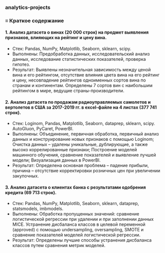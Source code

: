 ### analytics-projects

### ≡ Краткое содержание

#### 1. Анализ датасета о винах (20 000 строк) на предмет выявления признаков, влияющих на рейтинг и цену вина. 

* Стек: Pandas, NumPy, Matplotlib, Seaborn, sklearn, scipy.
* Выполнены:
Предобработка данных, исследовательский анализ данных, исследование статистических показателей, проверка гипотез.
* Результат:
Выявлены незначительная зависимость между ценой вина и его рейтингом, отсутствие влияния цвета вина на его рейтинг и цену, несовпадение рейтингов одноименных сортов вина по странам и континентам. Определены 7 сортов вин с наибольшим рейтингом в мире, ведущие страны-производители.

#### 2. Анализ датасета по продажам радиоуправляемых самолетов и вертолетов в США за 2017-2019 гг. в excel-файле на 4 листах (377 741 строк). 

* Стек: Loginom, Pandas, Matplotlib, Seaborn, dataprep, sklearn, scipy. AutoGluon, PyCaret, PowerBI.
* Выполнены:
Объединение, первичная обработка, первичный анализ данных и конструирование новых признаков с помощью Loginom;
Очистка данных – удалены уникальные, дублирующие, а также высоко коррелированные признаки;
Построение моделей машинного обучения, сравнение показателей и выявление лучшей модели;
Визуализация данных в PowerBI.
* Результат:
Определена основная проблема – падение прибыли, причина – отсутствие корректировки розничных цен при увеличении закупочных.

#### 3. Анализ датасета о клиентах банка с результатами одобрения кредита (69 713 строк).

* Стек: Pandas, NumPy, Matplotlib, Seaborn, sklearn, dataprep, statsmodels, imbmodels.
* Выполнены:
Обработка пропущенных значений: сравнение логистической регрессии при удалении и при заполнении данных MICE.
Устранение дисбаланса классов в целевой переменной (approved) c помощью undersampling, oversampling, SMOTE и сравнение показателей моделей логистической регрессии.
* Результат: 
Определены лучшие способы устранения дисбаланса классов путем сравнения метрик моделей.
